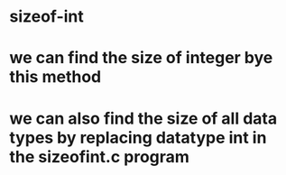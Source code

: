 ﻿# sizeof-int
# we can find the size of integer bye this method
# we can also find the size of all data types by replacing datatype int in the sizeofint.c program
